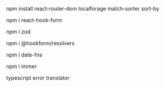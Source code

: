npm install react-router-dom localforage match-sorter sort-by

npm i react-hook-form

npm i zod

npm i @hookform/resolvers

npm i date-fns

npm i immer

typescript error translator